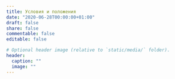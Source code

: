 ```yaml
---
title: Условия и положения
date: "2020-06-28T00:00:00+01:00"
draft: false
share: false
commentable: false
editable: false

# Optional header image (relative to `static/media/` folder).
header:
  caption: ""
  image: ""
---
```


<!-- Add your terms here and set `draft: false` to publish it. Otherwise, delete this file if you don't need it. -->